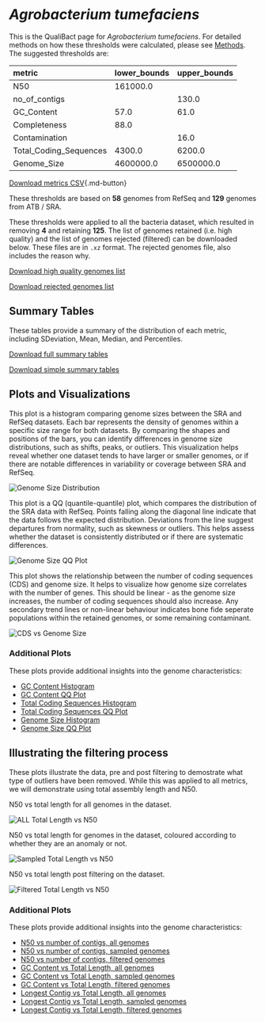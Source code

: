 # *Agrobacterium tumefaciens*

This is the QualiBact page for *Agrobacterium tumefaciens*. For detailed methods on how these thresholds were calculated, please see [Methods](../../methods.md).
The suggested thresholds are: 

| metric                 | lower_bounds   | upper_bounds   |
|:-----------------------|:---------------|:---------------|
| N50                    | 161000.0       |                |
| no_of_contigs          |                | 130.0          |
| GC_Content             | 57.0           | 61.0           |
| Completeness           | 88.0           |                |
| Contamination          |                | 16.0           |
| Total_Coding_Sequences | 4300.0         | 6200.0         |
| Genome_Size            | 4600000.0      | 6500000.0      |

[Download metrics CSV](Agrobacterium_tumefaciens_metrics.csv){.md-button}


These thresholds are based on **58** genomes from RefSeq and **129** genomes from ATB / SRA.

These thresholds were applied to all the bacteria dataset, which resulted in removing **4** and retaining **125**.
The list of genomes retained (i.e. high quality) and the list of genomes rejected (filtered) can be downloaded below. These files are in `.xz` format. The rejected genomes file, also includes the reason why.

[Download high quality genomes list](Agrobacterium_tumefaciens_high_quality_genomes.csv.xz)


[Download rejected genomes list](Agrobacterium_tumefaciens_filtered_out_genomes.csv.xz)



## Summary Tables
These tables provide a summary of the distribution of each metric, including SDeviation, Mean, Median, and Percentiles.

[Download full summary tables](summary.csv)

[Download simple summary tables](selected_summary.csv)

## Plots and Visualizations

This plot is a histogram comparing genome sizes between the SRA and RefSeq datasets. Each bar represents the density of genomes within a specific size range for both datasets. By comparing the shapes and positions of the bars, you can identify differences in genome size distributions, such as shifts, peaks, or outliers. This visualization helps reveal whether one dataset tends to have larger or smaller genomes, or if there are notable differences in variability or coverage between SRA and RefSeq.

![Genome Size Distribution](Genome_Size_refseq_histogram_kde.png)

This plot is a QQ (quantile-quantile) plot, which compares the distribution of the SRA data with RefSeq. Points falling along the diagonal line indicate that the data follows the expected distribution. Deviations from the line suggest departures from normality, such as skewness or outliers. This helps assess whether the dataset is consistently distributed or if there are systematic differences.

![Genome Size QQ Plot](Genome_Size_refseq_qqplot.png)

This plot shows the relationship between the number of coding sequences (CDS) and genome size. It helps to visualize how genome size correlates with the number of genes. This should be linear - as the genome size increases, the number of coding sequences should also increase. Any secondary trend lines or non-linear behaviour indicates bone fide seperate populations within the retained genomes, or some remaining contaminant. 

![CDS vs Genome Size](Agrobacterium_tumefaciens_CDS_vs_Genome_Size.png)

### Additional Plots

These plots provide additional insights into the genome characteristics:

- [GC Content Histogram](GC_Content_refseq_histogram_kde.png)
- [GC Content QQ Plot](GC_Content_refseq_qqplot.png)
- [Total Coding Sequences Histogram](Total_Coding_Sequences_refseq_histogram_kde.png)
- [Total Coding Sequences QQ Plot](Total_Coding_Sequences_refseq_qqplot.png)
- [Genome Size Histogram](Genome_Size_refseq_histogram_kde.png)
- [Genome Size QQ Plot](Genome_Size_refseq_qqplot.png)
## Illustrating the filtering process
These plots illustrate the data, pre and post filtering to demostrate what type of outliers have been removed. While this was applied to all metrics, we will demonstrate using total assembly length and N50.

N50 vs total length for all genomes in the dataset.

![ALL Total Length vs N50](Agrobacterium_tumefaciens_all_total_length_N50.png)

N50 vs total length for genomes in the dataset, coloured according to whether they are an anomaly or not.

![Sampled Total Length vs N50](Agrobacterium_tumefaciens_sample_total_length_N50.png)

N50 vs total length post filtering on the dataset.

![Filtered Total Length vs N50](Agrobacterium_tumefaciens_filt_total_length_N50.png)

### Additional Plots

These plots provide additional insights into the genome characteristics:

- [N50 vs number of contigs, all genomes](Agrobacterium_tumefaciens_all_N50_number.png)
- [N50 vs number of contigs, sampled genomes](Agrobacterium_tumefaciens_sample_N50_number.png)
- [N50 vs number of contigs, filtered genomes](Agrobacterium_tumefaciens_filt_N50_number.png)
- [GC Content vs Total Length, all genomes](Agrobacterium_tumefaciens_all_total_length_GC_Content.png)
- [GC Content vs Total Length, sampled genomes](Agrobacterium_tumefaciens_sample_total_length_GC_Content.png)
- [GC Content vs Total Length, filtered genomes](Agrobacterium_tumefaciens_filt_total_length_GC_Content.png)
- [Longest Contig vs Total Length, all genomes](Agrobacterium_tumefaciens_all_total_length_longest.png)
- [Longest Contig vs Total Length, sampled genomes](Agrobacterium_tumefaciens_sample_total_length_longest.png)
- [Longest Contig vs Total Length, filtered genomes](Agrobacterium_tumefaciens_filt_total_length_longest.png)
